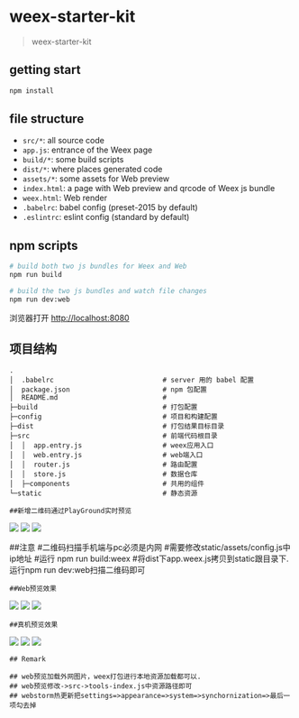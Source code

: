 # weex-starter-kit

> weex-starter-kit

## getting start

```bash
npm install
```

## file structure

* `src/*`: all source code
* `app.js`: entrance of the Weex page
* `build/*`: some build scripts
* `dist/*`: where places generated code
* `assets/*`: some assets for Web preview
* `index.html`: a page with Web preview and qrcode of Weex js bundle
* `weex.html`: Web render
* `.babelrc`: babel config (preset-2015 by default)
* `.eslintrc`: eslint config (standard by default)

## npm scripts

```bash
# build both two js bundles for Weex and Web
npm run build

# build the two js bundles and watch file changes
npm run dev:web

``` 
浏览器打开 [http://localhost:8080](http://localhost:8080)

## 项目结构

```
.
│  .babelrc                           # server 用的 babel 配置  
│  package.json                       # npm 包配置
│  README.md                          #  
├─build                               # 打包配置
├─config                              # 项目和构建配置 
├─dist                                # 打包结果目标目录
├─src                                 # 前端代码根目录
│  │  app.entry.js                    # weex应用入口
│  │  web.entry.js                    # web端入口
│  │  router.js                       # 路由配置
│  │  store.js                        # 数据仓库
│  ├─components                       # 共用的组件 
└─static                              # 静态资源

##新增二维码通过PlayGround实时预览
```
![](https://github.com/Skt0Dragon/weex-start-kit/blob/master/screen/demo7.png)
![](https://github.com/Skt0Dragon/weex-start-kit/blob/master/screen/demo8.png)
![](https://github.com/Skt0Dragon/weex-start-kit/blob/master/screen/demo9.png)

##注意
#二维码扫描手机端与pc必须是内网
#需要修改static/assets/config.js中ip地址
#运行 npm run build:weex
#将dist下app.weex.js拷贝到static跟目录下.运行npm run dev:web扫描二维码即可

```
##Web预览效果

```
![](https://github.com/Skt0Dragon/weex-start-kit/blob/master/screen/demo.png) 
![](https://github.com/Skt0Dragon/weex-start-kit/blob/master/screen/demo2.png) 
![](https://github.com/Skt0Dragon/weex-start-kit/blob/master/screen/demo3.png)

```
##真机预览效果

```
![](https://github.com/Skt0Dragon/weex-start-kit/blob/master/screen/demo4.png)
![](https://github.com/Skt0Dragon/weex-start-kit/blob/master/screen/demo5.png)
![](https://github.com/Skt0Dragon/weex-start-kit/blob/master/screen/demo6.png)

```
## Remark

## web预览加载外网图片，weex打包进行本地资源加载都可以.
## web预览修改->src->tools-index.js中资源路径即可
## webstorm热更新把settings=>appearance=>system=>synchornization=>最后一项勾去掉
